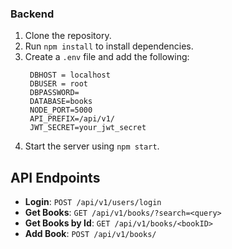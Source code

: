 ### Backend
1. Clone the repository.
2. Run `npm install` to install dependencies.
3. Create a `.env` file and add the following:
   ```env
    DBHOST = localhost
    DBUSER = root
    DBPASSWORD=
    DATABASE=books
    NODE_PORT=5000
    API_PREFIX=/api/v1/
    JWT_SECRET=your_jwt_secret
   ```
4. Start the server using `npm start`.

## API Endpoints
- **Login**: `POST /api/v1/users/login`
- **Get Books**: `GET /api/v1/books/?search=<query>`
- **Get Books by Id**: `GET /api/v1/books/<bookID>`
- **Add Book**: `POST /api/v1/books/`